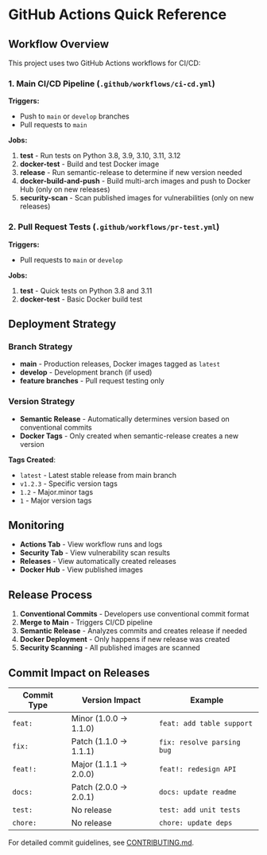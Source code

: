 # GitHub Actions Quick Reference

## Workflow Overview

This project uses two GitHub Actions workflows for CI/CD:

### 1. Main CI/CD Pipeline (`.github/workflows/ci-cd.yml`)

**Triggers:**
- Push to `main` or `develop` branches
- Pull requests to `main`

**Jobs:**
1. **test** - Run tests on Python 3.8, 3.9, 3.10, 3.11, 3.12
2. **docker-test** - Build and test Docker image
3. **release** - Run semantic-release to determine if new version needed
4. **docker-build-and-push** - Build multi-arch images and push to Docker Hub (only on new releases)
5. **security-scan** - Scan published images for vulnerabilities (only on new releases)

### 2. Pull Request Tests (`.github/workflows/pr-test.yml`)

**Triggers:**
- Pull requests to `main` or `develop`

**Jobs:**
1. **test** - Quick tests on Python 3.8 and 3.11
2. **docker-test** - Basic Docker build test

## Deployment Strategy

### Branch Strategy
- **main** - Production releases, Docker images tagged as `latest`
- **develop** - Development branch (if used)
- **feature branches** - Pull request testing only

### Version Strategy
- **Semantic Release** - Automatically determines version based on conventional commits
- **Docker Tags** - Only created when semantic-release creates a new version

**Tags Created**:
- `latest` - Latest stable release from main branch
- `v1.2.3` - Specific version tags
- `1.2` - Major.minor tags
- `1` - Major version tags

## Monitoring

- **Actions Tab** - View workflow runs and logs
- **Security Tab** - View vulnerability scan results
- **Releases** - View automatically created releases
- **Docker Hub** - View published images

## Release Process

1. **Conventional Commits** - Developers use conventional commit format
2. **Merge to Main** - Triggers CI/CD pipeline
3. **Semantic Release** - Analyzes commits and creates release if needed
4. **Docker Deployment** - Only happens if new release was created
5. **Security Scanning** - All published images are scanned

## Commit Impact on Releases

| Commit Type | Version Impact | Example |
|-------------|----------------|---------|
| `feat:` | Minor (1.0.0 → 1.1.0) | `feat: add table support` |
| `fix:` | Patch (1.1.0 → 1.1.1) | `fix: resolve parsing bug` |
| `feat!:` | Major (1.1.1 → 2.0.0) | `feat!: redesign API` |
| `docs:` | Patch (2.0.0 → 2.0.1) | `docs: update readme` |
| `test:` | No release | `test: add unit tests` |
| `chore:` | No release | `chore: update deps` |

For detailed commit guidelines, see [CONTRIBUTING.md](../CONTRIBUTING.md).
